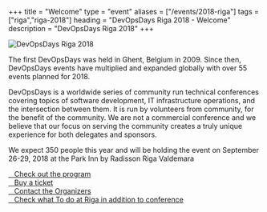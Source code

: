 +++
title = "Welcome"
type = "event"
aliases = ["/events/2018-riga"]
tags = ["riga","riga-2018"]
heading = "DevOpsDays Riga 2018 - Welcome"
description = "DevOpsDays Riga 2018"
+++

<div class="row">
  <div class="col-md-4">
    <img alt="DevOpsDays Riga 2018" src="/events/2018-riga/logo.png" class="img-fluid">
  </div>

  <div class="col-md-7">
    <p>The first DevOpsDays was held in Ghent, Belgium in 2009. Since then, DevOpsDays events have multiplied and expanded globally with over 55 events planned for 2018.</p>
    <p>DevOpsDays is a worldwide series of community run technical conferences covering topics of software development, IT infrastructure operations, and the intersection between them. It is run by volunteers from community, for the benefit of the community. We are not a commercial conference and we believe that our focus on serving the community creates a truly unique experience for both delegates and sponsors.</p>
    <p>We expect 350 people this year and will be holding the event on September 26-29, 2018 at the Park Inn by Radisson Riga Valdemara</p>
    <div class="d-flex flex-row">
      <div class="col-md-12">
        <div class="p-2">
          <a class="btn btn-secondary btn-block" href="/events/2018-riga/program"> <i class="fa fa-calendar fa-lg"></i>&nbsp;&nbsp;&nbsp;Check out the program</a>
        </div>
        <div class="p-2">
          <a class="btn btn-secondary btn-block" href="http://tickets.devopsdays.lv/" target="_blank" rel="noopener"> <i class="fa fa-ticket fa-lg"></i>&nbsp;&nbsp;&nbsp;Buy a ticket</a>
        </div>
        <div class="p-2">
          <a class="btn btn-secondary btn-block" href="/events/2018-riga/contact"> <i class="fa fa-envelope-o fa-lg"></i>&nbsp;&nbsp;&nbsp;Contact the Organizers</a>
        </div>
        <div class="p-2">
          <a class="btn btn-secondary btn-block" href="/events/2018-riga/activities"> <i class="fa fa-eye fa-lg"></i>&nbsp;&nbsp;&nbsp;Check what To do at Riga in addition to conference</a>
        </div>
      </div>
    </div>
  </div>
</div>


<!-- Facebook Pixel Code -->
<script>
 !function(f,b,e,v,n,t,s)
 {if(f.fbq)return;n=f.fbq=function(){n.callMethod?
 n.callMethod.apply(n,arguments):n.queue.push(arguments)};
 if(!f._fbq)f._fbq=n;n.push=n;n.loaded=!0;n.version='2.0';
 n.queue=[];t=b.createElement(e);t.async=!0;
 t.src=v;s=b.getElementsByTagName(e)[0];
 s.parentNode.insertBefore(t,s)}(window, document,'script',
 'https://connect.facebook.net/en_US/fbevents.js');
 fbq('init', '627303307635674');
 fbq('track', 'PageView');
</script>
<noscript><img height="1" width="1" style="display:none"
 src="https://www.facebook.com/tr?id=627303307635674&ev=PageView&noscript=1"
/></noscript>
<!-- End Facebook Pixel Code -->
